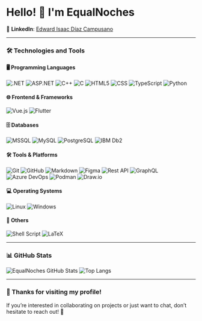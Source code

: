 # Hello! 👋 I'm EqualNoches 
 

💼 **LinkedIn**: [Edward Isaac Díaz Campusano](https://www.linkedin.com/in/edward-isaac-d%C3%ADaz-campusano-20a144280/)

---

### 🛠️ Technologies and Tools 

#### 🖥️ Programming Languages  
![.NET](https://img.shields.io/badge/.NET-512BD4?style=for-the-badge&logo=dotnet&logoColor=white) ![ASP.NET](https://img.shields.io/badge/ASP.NET-512BD4?style=for-the-badge&logo=dotnet&logoColor=white) ![C++](https://img.shields.io/badge/C++-00599C?style=for-the-badge&logo=cplusplus&logoColor=white) ![C](https://img.shields.io/badge/C-A8B9CC?style=for-the-badge&logo=c&logoColor=white) ![HTML5](https://img.shields.io/badge/HTML5-E34F26?style=for-the-badge&logo=html5&logoColor=white) ![CSS](https://img.shields.io/badge/CSS-1572B6?style=for-the-badge&logo=css3&logoColor=white) ![TypeScript](https://img.shields.io/badge/TypeScript-3178C6?style=for-the-badge&logo=typescript&logoColor=white) ![Python](https://img.shields.io/badge/Python-3776AB?style=for-the-badge&logo=python&logoColor=white)

#### 🌐 Frontend & Frameworks  
![Vue.js](https://img.shields.io/badge/Vue.js-4FC08D?style=for-the-badge&logo=vue.js&logoColor=white) ![Flutter](https://img.shields.io/badge/Flutter-02569B?style=for-the-badge&logo=flutter&logoColor=white)  

#### 🗄️ Databases  
![MSSQL](https://img.shields.io/badge/MSSQL-CC2927?style=for-the-badge&logo=microsoftsqlserver&logoColor=white) ![MySQL](https://img.shields.io/badge/MySQL-4479A1?style=for-the-badge&logo=mysql&logoColor=white) ![PostgreSQL](https://img.shields.io/badge/PostgreSQL-336791?style=for-the-badge&logo=postgresql&logoColor=white)  ![IBM Db2](https://img.shields.io/badge/IBM%20Db2-054ADA?style=for-the-badge&logo=ibm&logoColor=white)

#### 🛠️ Tools & Platforms  
![Git](https://img.shields.io/badge/Git-F05032?style=for-the-badge&logo=git&logoColor=white) ![GitHub](https://img.shields.io/badge/GitHub-181717?style=for-the-badge&logo=github&logoColor=white) ![Markdown](https://img.shields.io/badge/Markdown-000000?style=for-the-badge&logo=markdown&logoColor=white) ![Figma](https://img.shields.io/badge/Figma-F24E1E?style=for-the-badge&logo=figma&logoColor=white) ![Rest API](https://img.shields.io/badge/Rest%20API-FF6C37?style=for-the-badge&logo=restapi&logoColor=white) ![GraphQL](https://img.shields.io/badge/GraphQL-E10098?style=for-the-badge&logo=graphql&logoColor=white) ![Azure DevOps](https://img.shields.io/badge/Azure%20DevOps-0078D7?style=for-the-badge&logo=azure-devops&logoColor=white) ![Podman](https://img.shields.io/badge/Podman-892CA0?style=for-the-badge&logo=podman&logoColor=white) ![Draw.io](https://img.shields.io/badge/Draw.io-F24E1E?style=for-the-badge&logo=draw.io&logoColor=white)


#### 💻 Operating Systems  
![Linux](https://img.shields.io/badge/Linux-FCC624?style=for-the-badge&logo=linux&logoColor=black) ![Windows](https://img.shields.io/badge/Windows-0078D6?style=for-the-badge&logo=windows&logoColor=white)  

#### 📄 Others  
![Shell Script](https://img.shields.io/badge/Shell_Script-121011?style=for-the-badge&logo=gnu-bash&logoColor=white) ![LaTeX](https://img.shields.io/badge/LaTeX-008080?style=for-the-badge&logo=latex&logoColor=white)

---

### 📊 GitHub Stats

![EqualNoches GitHub Stats](https://github-readme-stats.vercel.app/api?username=EqualNoches&show_icons=true&theme=radical)
![Top Langs](https://github-readme-stats.vercel.app/api/top-langs/?username=EqualNoches&layout=compact&theme=radical)

---

### 🌟 Thanks for visiting my profile!

If you’re interested in collaborating on projects or just want to chat, don’t hesitate to reach out! 🚀
